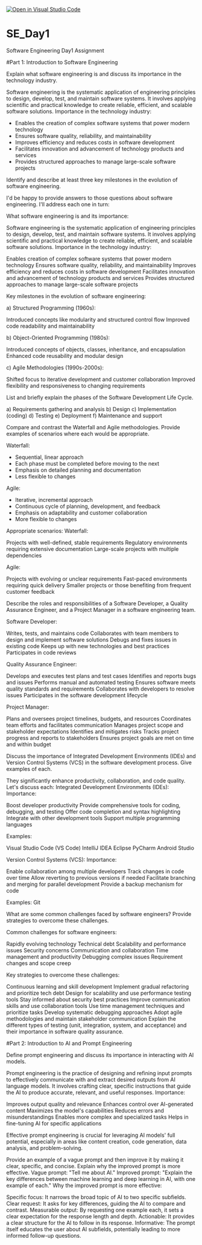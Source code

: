 [![Open in Visual Studio Code](https://classroom.github.com/assets/open-in-vscode-2e0aaae1b6195c2367325f4f02e2d04e9abb55f0b24a779b69b11b9e10269abc.svg)](https://classroom.github.com/online_ide?assignment_repo_id=15562200&assignment_repo_type=AssignmentRepo)
# SE_Day1
Software Engineering Day1 Assignment

#Part 1: Introduction to Software Engineering

Explain what software engineering is and discuss its importance in the technology industry.

Software engineering is the systematic application of engineering principles to design, develop, test, and maintain software systems. It involves applying scientific and practical knowledge to create reliable, efficient, and scalable software solutions.
Importance in the technology industry:

 - Enables the creation of complex software systems that power modern technology
 - Ensures software quality, reliability, and maintainability
 - Improves efficiency and reduces costs in software development
 - Facilitates innovation and advancement of technology products and services
 - Provides structured approaches to manage large-scale software projects

Identify and describe at least three key milestones in the evolution of software engineering.

I'd be happy to provide answers to those questions about software engineering. I'll address each one in turn:

What software engineering is and its importance:

Software engineering is the systematic application of engineering principles to design, develop, test, and maintain software systems. It involves applying scientific and practical knowledge to create reliable, efficient, and scalable software solutions.
Importance in the technology industry:

Enables creation of complex software systems that power modern technology
Ensures software quality, reliability, and maintainability
Improves efficiency and reduces costs in software development
Facilitates innovation and advancement of technology products and services
Provides structured approaches to manage large-scale software projects


Key milestones in the evolution of software engineering:

a) Structured Programming (1960s):

Introduced concepts like modularity and structured control flow
Improved code readability and maintainability

b) Object-Oriented Programming (1980s):

Introduced concepts of objects, classes, inheritance, and encapsulation
Enhanced code reusability and modular design

c) Agile Methodologies (1990s-2000s):

Shifted focus to iterative development and customer collaboration
Improved flexibility and responsiveness to changing requirements


List and briefly explain the phases of the Software Development Life Cycle.

a) Requirements gathering and analysis
b) Design
c) Implementation (coding)
d) Testing
e) Deployment
f) Maintenance and support

Compare and contrast the Waterfall and Agile methodologies. Provide examples of scenarios where each would be appropriate.

Waterfall:

 - Sequential, linear approach
 - Each phase must be completed before moving to the next
 - Emphasis on detailed planning and documentation
 - Less flexible to changes

Agile:

 - Iterative, incremental approach
 - Continuous cycle of planning, development, and feedback
 - Emphasis on adaptability and customer collaboration
 - More flexible to changes

Appropriate scenarios:
Waterfall:

Projects with well-defined, stable requirements
Regulatory environments requiring extensive documentation
Large-scale projects with multiple dependencies

Agile:

Projects with evolving or unclear requirements
Fast-paced environments requiring quick delivery
Smaller projects or those benefiting from frequent customer feedback
   
Describe the roles and responsibilities of a Software Developer, a Quality Assurance Engineer, and a Project Manager in a software engineering team.

Software Developer:

Writes, tests, and maintains code
Collaborates with team members to design and implement software solutions
Debugs and fixes issues in existing code
Keeps up with new technologies and best practices
Participates in code reviews

Quality Assurance Engineer:

Develops and executes test plans and test cases
Identifies and reports bugs and issues
Performs manual and automated testing
Ensures software meets quality standards and requirements
Collaborates with developers to resolve issues
Participates in the software development lifecycle

Project Manager:

Plans and oversees project timelines, budgets, and resources
Coordinates team efforts and facilitates communication
Manages project scope and stakeholder expectations
Identifies and mitigates risks
Tracks project progress and reports to stakeholders
Ensures project goals are met on time and within budget

Discuss the importance of Integrated Development Environments (IDEs) and Version Control Systems (VCS) in the software development process. Give examples of each.

They significantly enhance productivity, collaboration, and code quality. Let's discuss each:
Integrated Development Environments (IDEs):
Importance:

Boost developer productivity
Provide comprehensive tools for coding, debugging, and testing
Offer code completion and syntax highlighting
Integrate with other development tools
Support multiple programming languages

Examples:

Visual Studio Code (VS Code)
IntelliJ IDEA
Eclipse
PyCharm
Android Studio

Version Control Systems (VCS):
Importance:

Enable collaboration among multiple developers
Track changes in code over time
Allow reverting to previous versions if needed
Facilitate branching and merging for parallel development
Provide a backup mechanism for code

Examples:
Git


What are some common challenges faced by software engineers? Provide strategies to overcome these challenges.

Common challenges for software engineers:

Rapidly evolving technology
Technical debt
Scalability and performance issues
Security concerns
Communication and collaboration
Time management and productivity
Debugging complex issues
Requirement changes and scope creep

Key strategies to overcome these challenges:

Continuous learning and skill development
Implement gradual refactoring and prioritize tech debt
Design for scalability and use performance testing tools
Stay informed about security best practices
Improve communication skills and use collaboration tools
Use time management techniques and prioritize tasks
Develop systematic debugging approaches
Adopt agile methodologies and maintain stakeholder communication
Explain the different types of testing (unit, integration, system, and acceptance) and their importance in software quality assurance.


#Part 2: Introduction to AI and Prompt Engineering


Define prompt engineering and discuss its importance in interacting with AI models.

Prompt engineering is the practice of designing and refining input prompts to effectively communicate with and extract desired outputs from AI language models. It involves crafting clear, specific instructions that guide the AI to produce accurate, relevant, and useful responses.
Importance:

Improves output quality and relevance
Enhances control over AI-generated content
Maximizes the model's capabilities
Reduces errors and misunderstandings
Enables more complex and specialized tasks
Helps in fine-tuning AI for specific applications

Effective prompt engineering is crucial for leveraging AI models' full potential, especially in areas like content creation, code generation, data analysis, and problem-solving.

Provide an example of a vague prompt and then improve it by making it clear, specific, and concise. Explain why the improved prompt is more effective.
Vague prompt:
"Tell me about AI."
Improved prompt:
"Explain the key differences between machine learning and deep learning in AI, with one example of each."
Why the improved prompt is more effective:

Specific focus: It narrows the broad topic of AI to two specific subfields.
Clear request: It asks for key differences, guiding the AI to compare and contrast.
Measurable output: By requesting one example each, it sets a clear expectation for the response length and depth.
Actionable: It provides a clear structure for the AI to follow in its response.
Informative: The prompt itself educates the user about AI subfields, potentially leading to more informed follow-up questions.
